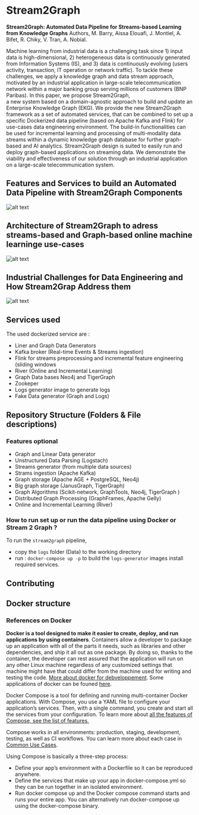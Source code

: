 # Stream2Graph 
**Stream2Graph: Automated Data Pipeline for Streams-based Learning from Knowledge Graphs**
Authors, M. Barry, Aissa Elouafi, J. Montiel, A. Bifet, R. Chiky, V. Tran, A. Nobial.

Machine learning from industrial data is a challenging task since 1) input data is high-dimensional, 2) heterogeneous data is continuously generated from Information Systems (IS), and 3) data is continuously evolving (users activity, transaction, IT operation or network traffic). To tackle these challenges, we apply a knowledge graph and data stream approach, motivated by an industrial application in large-scale telecommunication network within a major banking group serving millions of customers (BNP Paribas). In this paper, we propose Stream2Graph,  
a new system based on a domain-agnostic approach to build and update an Enterprise Knowledge Graph (EKG).
 We provide the new Stream2Graph framework as a set of automated services, that can be combined to set up a specific Dockerized data pipeline (based on Apache Kafka and Flink) for use-cases data engineering environment. The build-in functionalities can be used for incremental learning and processing of multi-modality data streams within a dynamic knowledge graph database for further graph-based and AI analytics. Stream2Graph design is suited to easily run and deploy graph-based applications on streaming data. We demonstrate the viability and effectiveness of our solution through an industrial application on a large-scale telecommunication system.
 
## Features and Services to build an Automated Data Pipeline with Stream2Graph Components
![alt text](https://github.com/aissaelouafi/stream2graph/blob/master/Features_Stream2Graph_To_Build_DataPipeline.png)

## Architecture of Stream2Graph to adress streams-based and Graph-based online machine learninge use-cases
![alt text](https://github.com/aissaelouafi/stream2graph/blob/master/Architecture_Stream2Graph_Data_Pipelines.png)

## Industrial Challenges for Data Engineering and How Stream2Grap Address them 
![alt text](https://github.com/aissaelouafi/stream2graph/blob/master/Industrial_Challenges_Stream2Graph_Features.PNG)


## Services used 

The used dockerized service are :
- Liner and Graph Data Generators
- Kafka broker (Real-time Events & Streams ingestion)
- Flink for streams preprocessing and incremental feature engineering (sliding windows
- River (Online and Incremental Learning)
- Graph Data bases Neo4j and TigerGraph
- Zookeper 
- Logs generator image to generate logs 
- Fake Data generator (Graph and Logs)

## Repository Structure (Folders & File descriptions)

### Features optional 
- Graph and Linear Data generator
- Unstructured Data Parsing (Logstach)
- Streams generator (from multiple data sources)
- Strams ingestion (Apache Kafka)
- Graph storage (Apache AGE + PostgreSQL, Neo4j)
- Big graph storage (JanusGraph, TigerGraph)
- Graph Algorithms (Scikit-network, GraphTools, Neo4j, TigerGraph )
- Distributed Graph Processing (GraphFrames, Apache Gelly) 
- Online and Incremental Learning (River)

### How to run set up or run the data pipeline using Docker or Stream 2 Graph ?

To run the `stream2graph` pipeline, 
- copy the `logs` folder (Data) to the working directory 
- run : `docker-compose up -p` to build the `logs-generator` images install required services.

## Contributing 

## Docker structure

### References on Docker

**Docker is a tool designed to make it easier to create, deploy, and run applications by using containers**. Containers allow a developer to package up an application with all of the parts it needs, such as libraries and other dependencies, and ship it all out as one package. By doing so, thanks to the container, the developer can rest assured that the application will run on any other Linux machine regardless of any customized settings that machine might have that could differ from the machine used for writing and testing the code. [More about docker for debveloppement](https://dev.to/amoniacou/what-is-docker-why-is-it-important-and-necessary-for-developers-part-i-39e5). Some applications of docker can be founed [here](https://www.infoworld.com/article/3310941/why-you-should-use-docker-and-containers.html). 

Docker Compose is a tool for defining and running multi-container Docker applications. With Compose, you use a YAML file to configure your application’s services. Then, with a single command, you create and start all the services from your configuration. To learn more about [all the features of Compose, see the list of features.](https://docs.docker.com/compose/#features) 

Compose works in all environments: production, staging, development, testing, as well as CI workflows. You can learn more about each case in [Common Use Cases](https://docs.docker.com/compose/#common-use-cases).

Using Compose is basically a three-step process:

- Define your app’s environment with a Dockerfile so it can be reproduced anywhere.
- Define the services that make up your app in docker-compose.yml so they can be run together in an isolated environment.
- Run docker compose up and the Docker compose command starts and runs your entire app. You can alternatively run docker-compose up using the docker-compose binary.
